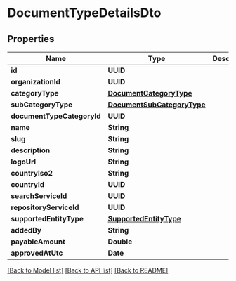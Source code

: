 # DocumentTypeDetailsDto

## Properties
Name | Type | Description | Notes
------------ | ------------- | ------------- | -------------
**id** | **UUID** |  | 
**organizationId** | **UUID** |  | 
**categoryType** | [**DocumentCategoryType**](DocumentCategoryType.md) |  | 
**subCategoryType** | [**DocumentSubCategoryType**](DocumentSubCategoryType.md) |  | 
**documentTypeCategoryId** | **UUID** |  | 
**name** | **String** |  | 
**slug** | **String** |  | 
**description** | **String** |  | [optional] 
**logoUrl** | **String** |  | 
**countryIso2** | **String** |  | 
**countryId** | **UUID** |  | 
**searchServiceId** | **UUID** |  | [optional] 
**repositoryServiceId** | **UUID** |  | [optional] 
**supportedEntityType** | [**SupportedEntityType**](SupportedEntityType.md) |  | 
**addedBy** | **String** |  | 
**payableAmount** | **Double** |  | [optional] 
**approvedAtUtc** | **Date** |  | [optional] 

[[Back to Model list]](../README.md#documentation-for-models) [[Back to API list]](../README.md#documentation-for-api-endpoints) [[Back to README]](../README.md)


